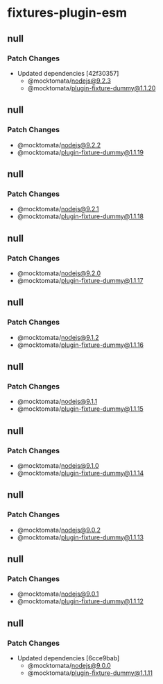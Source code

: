 # fixtures-plugin-esm

## null

### Patch Changes

- Updated dependencies [42f30357]
  - @mocktomata/nodejs@9.2.3
  - @mocktomata/plugin-fixture-dummy@1.1.20

## null

### Patch Changes

- @mocktomata/nodejs@9.2.2
- @mocktomata/plugin-fixture-dummy@1.1.19

## null

### Patch Changes

- @mocktomata/nodejs@9.2.1
- @mocktomata/plugin-fixture-dummy@1.1.18

## null

### Patch Changes

- @mocktomata/nodejs@9.2.0
- @mocktomata/plugin-fixture-dummy@1.1.17

## null

### Patch Changes

- @mocktomata/nodejs@9.1.2
- @mocktomata/plugin-fixture-dummy@1.1.16

## null

### Patch Changes

- @mocktomata/nodejs@9.1.1
- @mocktomata/plugin-fixture-dummy@1.1.15

## null

### Patch Changes

- @mocktomata/nodejs@9.1.0
- @mocktomata/plugin-fixture-dummy@1.1.14

## null

### Patch Changes

- @mocktomata/nodejs@9.0.2
- @mocktomata/plugin-fixture-dummy@1.1.13

## null

### Patch Changes

- @mocktomata/nodejs@9.0.1
- @mocktomata/plugin-fixture-dummy@1.1.12

## null

### Patch Changes

- Updated dependencies [6cce9bab]
  - @mocktomata/nodejs@9.0.0
  - @mocktomata/plugin-fixture-dummy@1.1.11

